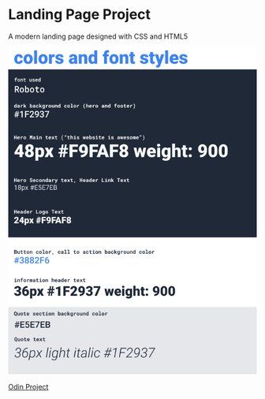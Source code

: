 # Landing Page Project
A modern landing page designed with CSS and HTML5

![An image of the styling rules](images/reference-02.png)

[Odin Project](https://www.theodinproject.com/lessons/foundations-landing-page)
